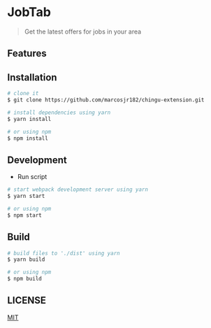 # JobTab
> Get the latest offers for jobs in your area

## Features

## Installation

```bash
# clone it
$ git clone https://github.com/marcosjr182/chingu-extension.git

# install dependencies using yarn
$ yarn install

# or using npm
$ npm install
```

## Development

* Run script
```bash
# start webpack development server using yarn
$ yarn start

# or using npm
$ npm start
```

## Build

```bash
# build files to './dist' using yarn
$ yarn build

# or using npm
$ npm build
```

## LICENSE

[MIT](LICENSE)
